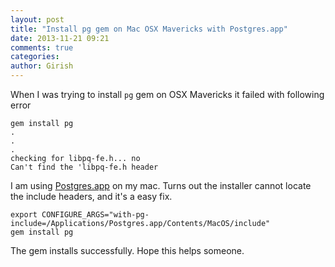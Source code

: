 ```yaml
---
layout: post
title: "Install pg gem on Mac OSX Mavericks with Postgres.app"
date: 2013-11-21 09:21
comments: true
categories: 
author: Girish
---
```


When I was trying to install `pg` gem on OSX Mavericks it failed with
following error

```
gem install pg
.
.
.
checking for libpq-fe.h... no
Can't find the 'libpq-fe.h header
```

I am using [Postgres.app](http://postgresapp.com/) on my mac. Turns out
the installer cannot locate the include headers, and it's a easy fix.

```
export CONFIGURE_ARGS="with-pg-include=/Applications/Postgres.app/Contents/MacOS/include"
gem install pg
```

The gem installs successfully. Hope this helps someone.
